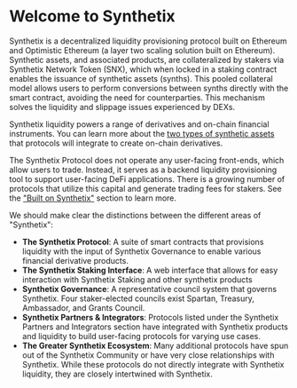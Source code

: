 # Welcome to Synthetix

Synthetix is a decentralized liquidity provisioning protocol built on Ethereum and Optimistic Ethereum (a layer two scaling solution built on Ethereum). Synthetic assets, and associated products, are collateralized by stakers via Synthetix Network Token (SNX), which when locked in a staking contract enables the issuance of synthetic assets (synths). This pooled collateral model allows users to perform conversions between synths directly with the smart contract, avoiding the need for counterparties. This mechanism solves the liquidity and slippage issues experienced by DEXs.&#x20;

Synthetix liquidity powers a range of derivatives and on-chain financial instruments. You can learn more about the [two types of synthetic assets](synthetix-protocol/synthetic-assets/) that protocols will integrate to create on-chain derivatives.&#x20;

The Synthetix Protocol does not operate any user-facing front-ends, which allow users to trade. Instead, it serves as a backend liquidity provisioning tool to support user-facing DeFi applications. There is a growing number of protocols that utilize this capital and generate trading fees for stakers. See the ["Built on Synthetix"](synthetix-ecosystem/built-on-synthetix/) section to learn more.

We should make clear the distinctions between the different areas of "Synthetix":

* **The Synthetix Protocol**: A suite of smart contracts that provisions liquidity with the input of Synthetix Governance to enable various financial derivative products.
* **The Synthetix Staking Interface**: A web interface that allows for easy interaction with Synthetix Staking and other synthetix products
* **Synthetix Governance**: A representative council system that governs Synthetix. Four staker-elected councils exist Spartan, Treasury, Ambassador, and Grants Council.
* **Synthetix Partners & Integrators**: Protocols listed under the Synthetix Partners and Integrators section have integrated with Synthetix products and liquidity to build user-facing protocols for varying use cases.
* **The Greater Synthetix Ecosystem**: Many additional protocols have spun out of the Synthetix Community or have very close relationships with Synthetix. While these protocols do not directly integrate with Synthetix liquidity, they are closely intertwined with Synthetix.&#x20;
